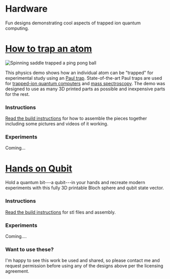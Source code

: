 # Hardware
Fun designs demonstrating cool aspects of trapped ion quantum computing.

# [How to trap an atom](https://github.com/ajrazander/hardware/tree/main/ion-trap-demo)

![Spinning saddle trapped a ping pong ball](https://github.com/ajrazander/hardware/blob/main/ion-trap-demo/instructions/videos/trapped_ion_test.gif)

This physics demo shows how an individual atom can be "trapped" for experimental study using an [Paul trap](https://en.wikipedia.org/wiki/Trapped_ion_quantum_computer#Paul_trap). State-of-the-art Paul traps are used for [trapped-ion quantum computers](https://en.wikipedia.org/wiki/Trapped_ion_quantum_computer) and [mass spectroscopy](https://en.wikipedia.org/wiki/Quadrupole_ion_trap). The demo was designed to use as many 3D printed parts as possible and inexpensive parts for the rest.

### Instructions
[Read the build instructions](https://github.com/ajrazander/hardware/blob/main/ion-trap-demo/README.md#build-instructions) for how to assemble the pieces together including some pictures and videos of it working.

### Experiments
Coming...

# [Hands on Qubit](https://github.com/ajrazander/hardware/tree/main/bloch-sphere-demo)

Hold a quantum bit---a qubit---in your hands and recreate modern experiments with this fully 3D printable Bloch sphere and qubit state vector.

### Instructions
[Read the build instructions](https://github.com/ajrazander/hardware/tree/main/bloch-sphere-demo/README.md#build-instructions) for stl files and assembly.

### Experiments
Coming....

### Want to use these?
I'm happy to see this work be used and shared, so please contact me and request permission before using any of the designs above per the licensing agreement.
